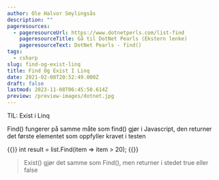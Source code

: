 ```yaml
---
author: Ole Halvor Smylingsås
description: ""
pageresources:
  - pageresourceUrl: https://www.dotnetperls.com/list-find
    pageresourceTitle: Gå til DotNet Pearls (Ekstern lenke)
    pageresourceText: DotNet Pearls - find()
tags:
  - csharp
slug: find-og-exist-linq
title: Find Og Exist I Linq
date: 2021-02-08T20:52:49.000Z
draft: false
lastmod: 2023-11-08T06:45:50.614Z
preview: /preview-images/dotnet.jpg
---
```


TIL: Exist i Linq
<!--more-->
Find() fungerer på samme måte som find() gjør i Javascript, den returner det første elementet som oppfyller kravet i testen

{{<highlight c>}}
int result = list.Find(item => item > 20);
{{</highlight>}}

> Exist() gjør det samme som Find(), men returner i stedet true eller false
